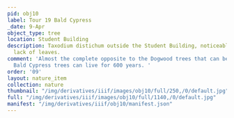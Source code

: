 ```yaml
---
pid: obj10
label: Tour 19 Bald Cypress
_date: 9-Apr
object_type: tree
location: Student Building
description: Taxodium distichum outside the Student Building, noticeable due to the
  lack of leaves.
comment: 'Almost the complete opposite to the Dogwood trees that can be seen on campus,
  Bald Cypress trees can live for 600 years. '
order: '09'
layout: nature_item
collection: nature
thumbnail: "/img/derivatives/iiif/images/obj10/full/250,/0/default.jpg"
full: "/img/derivatives/iiif/images/obj10/full/1140,/0/default.jpg"
manifest: "/img/derivatives/iiif/obj10/manifest.json"
---
```


